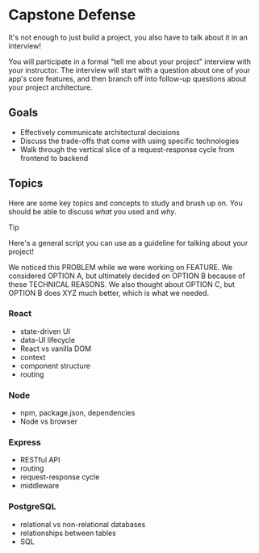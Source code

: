 # Capstone Defense

It's not enough to just build a project, you also have to talk about it in an interview!

You will participate in a formal "tell me about your project" interview with your
instructor. The interview will start with a question about one of your app's core
features, and then branch off into follow-up questions about your project architecture.

## Goals

- Effectively communicate architectural decisions
- Discuss the trade-offs that come with using specific technologies
- Walk through the vertical slice of a request-response cycle from frontend to backend

## Topics

Here are some key topics and concepts to study and brush up on. You should be able to
discuss _what_ you used and _why_.

> [!TIP]
>
> Here's a general script you can use as a guideline for talking about your project!
>
> We noticed this PROBLEM while we were working on FEATURE. We considered
> OPTION A, but ultimately decided on OPTION B because of these TECHNICAL REASONS.
> We also thought about OPTION C, but OPTION B does XYZ much better, which is what
> we needed.

### React

- state-driven UI
- data-UI lifecycle
- React vs vanilla DOM
- context
- component structure
- routing

### Node

- npm, package.json, dependencies
- Node vs browser

### Express

- RESTful API
- routing
- request-response cycle
- middleware

### PostgreSQL

- relational vs non-relational databases
- relationships between tables
- SQL
